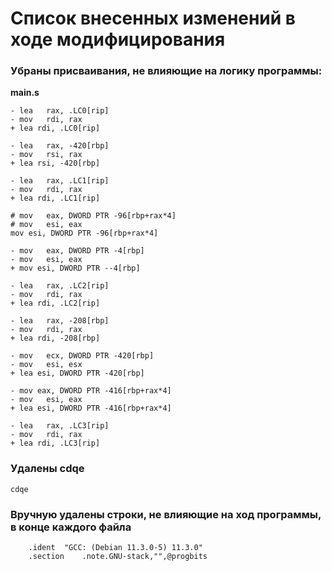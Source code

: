 # Список внесенных изменений в ходе модифицирования

### Убраны присваивания, не влияющие на логику программы:

**main.s**
``` assembly
- lea	rax, .LC0[rip]
- mov	rdi, rax
+ lea rdi, .LC0[rip]
```

``` assembly
- lea	rax, -420[rbp]
- mov	rsi, rax
+ lea rsi, -420[rbp]
```

``` assembly
- lea	rax, .LC1[rip]
- mov	rdi, rax
+ lea rdi, .LC1[rip]
```

``` assembly
# mov	eax, DWORD PTR -96[rbp+rax*4]
# mov	esi, eax
mov esi, DWORD PTR -96[rbp+rax*4]
```

``` assembly
- mov	eax, DWORD PTR -4[rbp]
- mov	esi, eax
+ mov esi, DWORD PTR --4[rbp]
```

``` assembly
- lea	rax, .LC2[rip]
- mov	rdi, rax
+ lea rdi, .LC2[rip]
```

``` assembly
- lea	rax, -208[rbp]
- mov	rdi, rax
+ lea rdi, -208[rbp]
```

``` assembly
- mov	ecx, DWORD PTR -420[rbp]
- mov	esi, esx
+ lea esi, DWORD PTR -420[rbp]
```

``` assembly
- mov eax, DWORD PTR -416[rbp+rax*4]
- mov	esi, eax
+ lea esi, DWORD PTR -416[rbp+rax*4]
```

``` assembly
- lea	rax, .LC3[rip]
- mov	rdi, rax
+ lea rdi, .LC3[rip]
```
### Удалены cdqe
```assembly
cdqe
```

### Вручную удалены строки, не влияющие на ход программы, в конце каждого файла
``` assembly
	.ident	"GCC: (Debian 11.3.0-5) 11.3.0"
	.section	.note.GNU-stack,"",@progbits
```
